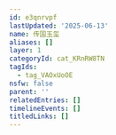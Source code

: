 ```yaml
---
id: e3qnrvpf
lastUpdated: '2025-06-13'
name: 传国玉玺
aliases: []
layer: 1
categoryId: cat_KRnRW8TN
tagIds:
  - tag_VAOxUoOE
nsfw: false
parent: ''
relatedEntries: []
timelineEvents: []
titledLinks: []
---
```


